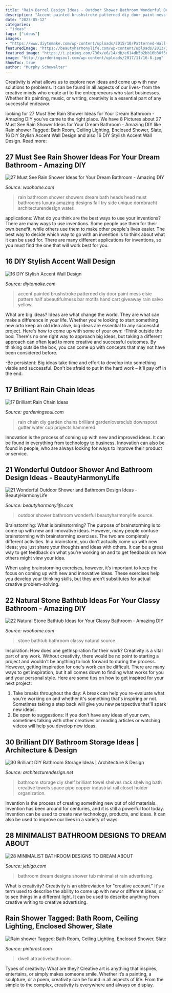 ```yaml
---
title: "Rain Barrel Design Ideas - Outdoor Shower Bathroom Wonderful Beautyharmonylife Source"
description: "Accent painted brushstroke patterned diy door paint mess elsie pattern half abeautifulmess bar motifs hand cart giveaway rain salvo yellow"
date: "2023-05-12"
categories:
- "ideas"
tags: ["ideas"]
images:
- "https://www.diytomake.com/wp-content/uploads/2015/10/Patterned-Wall-DIY.jpg"
featuredImage: "https://beautyharmonylife.com/wp-content/uploads/2013/10/303308_10150746246544603_613959602_11546830_246774238_n.jpg"
featured_image: "https://i.pinimg.com/736x/e6/14/db/e614db5b2bb16b30f5eaaa7f6956f657.jpg"
image: "http://gardeningsoul.com/wp-content/uploads/2017/11/16-8.jpg"
ShowToc: true
author: "Murphy Schowalter"
---
```



Creativity is what allows us to explore new ideas and come up with new solutions to problems. It can be found in all aspects of our lives- from the creative minds who create art to the entrepreneurs who start businesses. Whether it’s painting, music, or writing, creativity is a essential part of any successful endeavor.

	

		
looking for 27 Must See Rain Shower Ideas for Your Dream Bathroom - Amazing DIY you've came to the right place. We have 8 Pictures about 27 Must See Rain Shower Ideas for Your Dream Bathroom - Amazing DIY like Rain shower Tagged: Bath Room, Ceiling Lighting, Enclosed Shower, Slate, 16 DIY Stylish Accent Wall Design and also 16 DIY Stylish Accent Wall Design. Read more:
		
    
## 27 Must See Rain Shower Ideas For Your Dream Bathroom - Amazing DIY

<img loading=lazy src="http://www.woohome.com/wp-content/uploads/2015/03/Rain-Showers-Bathroom-ideas-woohome-26.jpg" onerror="this.onerror=null;this.src='https://tse3.mm.bing.net/th?id=OIP.HFCXi797ckbenI7vH-gDYgHaTg&amp;pid=15.1';" alt="27 Must See Rain Shower Ideas for Your Dream Bathroom - Amazing DIY">

_Source: woohome.com_

>rain bathroom shower showers dream bath heads head must bathrooms luxury amazing designs fall try side unique dornbracht architecturendesign water. 

	

applications: What do you think are the best ways to use your inventions?
There are many ways to use inventions. Some people use them for their own benefit, while others use them to make other people's lives easier. The best way to decide which way to go with an invention is to think about what it can be used for. There are many different applications for inventions, so you must find the one that will work best for you.

    
## 16 DIY Stylish Accent Wall Design

<img loading=lazy src="https://www.diytomake.com/wp-content/uploads/2015/10/Patterned-Wall-DIY.jpg" onerror="this.onerror=null;this.src='https://tse1.mm.bing.net/th?id=OIP.RgujDwbATTlOnWkI9Hc5JAHaLH&amp;pid=15.1';" alt="16 DIY Stylish Accent Wall Design">

_Source: diytomake.com_

>accent painted brushstroke patterned diy door paint mess elsie pattern half abeautifulmess bar motifs hand cart giveaway rain salvo yellow. 

	

What are big ideas?
Ideas are what change the world. They are what can make a difference in your life. Whether you're looking to start something new orto keep an old idea alive, big ideas are essential to any successful project. Here's how to come up with some of your own: 
-Think outside the box: There's no one right way to approach big ideas, but taking a different approach can often lead to more creative and successful outcomes. By thinking outside the box, you can come up with concepts that may not have been considered before. 

-Be persistent: Big ideas take time and effort to develop into something viable and successful. Don't be afraid to put in the hard work – it'll pay off in the end.

    
## 17 Brilliant Rain Chain Ideas

<img loading=lazy src="http://gardeningsoul.com/wp-content/uploads/2017/11/16-8.jpg" onerror="this.onerror=null;this.src='https://tse3.mm.bing.net/th?id=OIP.B-fV5OrFbGuSgbzetoQHcQHaLg&amp;pid=15.1';" alt="17 Brilliant Rain Chain Ideas">

_Source: gardeningsoul.com_

>rain chain diy garden chains brilliant gardenloversclub downspout gutter water cup projects hammered. 

	

Innovation is the process of coming up with new and improved ideas. It can be found in everything from technology to business. Innovation can also be found in people, who are always looking for ways to improve their product or service.

    
## 21 Wonderful Outdoor Shower And Bathroom Design Ideas - BeautyHarmonyLife

<img loading=lazy src="https://beautyharmonylife.com/wp-content/uploads/2013/10/303308_10150746246544603_613959602_11546830_246774238_n.jpg" onerror="this.onerror=null;this.src='https://tse2.mm.bing.net/th?id=OIP.Buz4JiDx_MFKXKyhPDbb5gHaJZ&amp;pid=15.1';" alt="21 Wonderful Outdoor Shower and Bathroom Design Ideas - BeautyHarmonyLife">

_Source: beautyharmonylife.com_

>outdoor shower bathroom wonderful beautyharmonylife source. 

	

Brainstorming: What is brainstorming?
The purpose of brainstorming is to come up with new and innovative ideas. However, many people confuse brainstorming with brainstorming exercises. The two are completely different activities.
In a brainstorm, you don’t actually come up with new ideas; you just share your thoughts and ideas with others. It can be a great way to get feedback on what you’re working on and to get feedback on how others might view your idea.

When using brainstorming exercises, however, it’s important to keep the focus on coming up with new and innovative ideas. These exercises help you develop your thinking skills, but they aren’t substitutes for actual creative problem-solving.

    
## 22 Natural Stone Bathtub Ideas For Your Classy Bathroom - Amazing DIY

<img loading=lazy src="http://www.woohome.com/wp-content/uploads/2014/04/stone-bathtub-design-ideas-7.jpg" onerror="this.onerror=null;this.src='https://tse4.mm.bing.net/th?id=OIP.Kv1SD2uT8pm7q2tQl1emXAHaLH&amp;pid=15.1';" alt="22 Natural Stone Bathtub Ideas for Your Classy Bathroom - Amazing DIY">

_Source: woohome.com_

>stone bathtub bathroom classy natural source. 

	

Inspiration: How does one getInspiration for their work?
Creativity is a vital part of any work. Without creativity, there would be no point to starting a project and wouldn't be anything to look forward to during the process. However, getting inspiration for one's work can be difficult. There are many ways to get inspiration, but it all comes down to finding what works for you and your personal style. Here are some tips on how to get inspired for your next project: 
1) Take breaks throughout the day: A break can help you re-evaluate what you're working on and whether it's something that's inspiring or not. Sometimes taking a step back will give you new perspective that'll spark new ideas. 
2) Be open to suggestions: If you don't have any ideas of your own, sometimes talking with other creatives or reading articles or watching videos will help you develop new ideas.

    
## 30 Brilliant DIY Bathroom Storage Ideas | Architecture &amp; Design

<img loading=lazy src="http://cdn.architecturendesign.net/wp-content/uploads/2014/08/diy-bathroom-storage-ideas-7.jpg" onerror="this.onerror=null;this.src='https://tse1.mm.bing.net/th?id=OIP.SWMV8u34vxFvanTNIgEJhQHaNK&amp;pid=15.1';" alt="30 Brilliant DIY Bathroom Storage Ideas | Architecture &amp; Design">

_Source: architecturendesign.net_

>bathroom storage diy shelf brilliant towel shelves rack shelving bath creative towels space pipe copper industrial rail closet holder organization. 

	

Invention is the process of creating something new out of old materials. Invention has been around for centuries, and it is still a powerful tool today. Invention can be used to create new technology, products, and ideas. It can also be used to improve our lives in a variety of ways.

    
## 28 MINIMALIST BATHROOM DESIGNS TO DREAM ABOUT

<img loading=lazy src="http://www.jebiga.com/wp-content/uploads/2013/04/rain-shower-tub.jpg" onerror="this.onerror=null;this.src='https://tse3.mm.bing.net/th?id=OIP.76XQNnzwhL0hvfiIKfBUpgHaLH&amp;pid=15.1';" alt="28 MINIMALIST BATHROOM DESIGNS TO DREAM ABOUT">

_Source: jebiga.com_

>bathroom dream designs shower tub minimalist rain advertising. 

	

What is creativity?
Creativity is an abbreviation for "creative account." It's a term used to describe the ability to come up with new or different ideas, or to see things in a different light. It can be used to describe anything from creative writing to creative advertising.

    
## Rain Shower Tagged: Bath Room, Ceiling Lighting, Enclosed Shower, Slate

<img loading=lazy src="https://i.pinimg.com/736x/e6/14/db/e614db5b2bb16b30f5eaaa7f6956f657.jpg" onerror="this.onerror=null;this.src='https://tse3.mm.bing.net/th?id=OIP.89xp50CV4wc50po8xrHM1wHaKq&amp;pid=15.1';" alt="Rain shower Tagged: Bath Room, Ceiling Lighting, Enclosed Shower, Slate">

_Source: pinterest.com_

>dwell attractivebathroom. 

	

Types of creativity: What are they?
Creative art is anything that inspires, entertains, or simply makes someone smile. Whether it’s a painting, a sculpture, or a poem, creativity can be found in all aspects of life. From the simple to the complex, creativity is everywhere and always on display.


